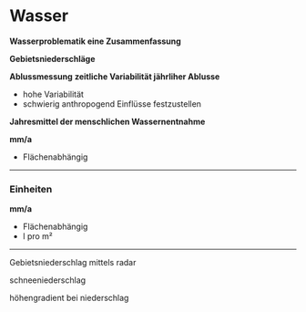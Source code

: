 # Wasser

**Wasserproblematik eine Zusammenfassung**

**Gebietsniederschläge**

**Ablussmessung**
**zeitliche Variabilität jährliher Ablusse**
- hohe Variabilität
- schwierig anthropogend Einflüsse festzustellen

**Jahresmittel der menschlichen Wassernentnahme**


**mm/a**
- Flächenabhängig

---


### Einheiten


**mm/a**
- Flächenabhängig
- l pro m² 

---

Gebietsniederschlag mittels radar

schneeniederschlag

höhengradient bei niederschlag

